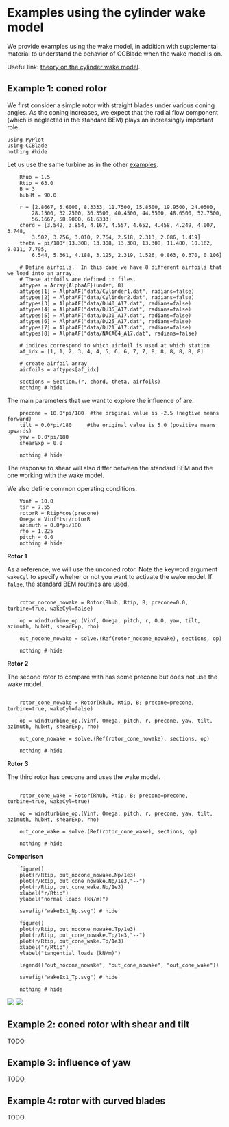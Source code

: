 # Examples using the cylinder wake model

We provide examples using the wake model, in addition with supplemental material to understand the behavior of CCBlade when the wake model is on.

Useful link: [theory on the cylinder wake model](wake_model.md).



## Example 1: coned rotor

We first consider a simple rotor with straight blades under various coning angles. As the coning increases, we expect that the radial flow component (which is neglected in the standard BEM) plays an increasingly important role.

```@setup coned-rotor
using PyPlot
using CCBlade
nothing #hide
```


Let us use the same turbine as in the other [examples](howto.md).

```@example coned-rotor
    Rhub = 1.5
    Rtip = 63.0
    B = 3
    hubHt = 90.0

    r = [2.8667, 5.6000, 8.3333, 11.7500, 15.8500, 19.9500, 24.0500,
        28.1500, 32.2500, 36.3500, 40.4500, 44.5500, 48.6500, 52.7500,
        56.1667, 58.9000, 61.6333]
    chord = [3.542, 3.854, 4.167, 4.557, 4.652, 4.458, 4.249, 4.007, 3.748,
        3.502, 3.256, 3.010, 2.764, 2.518, 2.313, 2.086, 1.419]
    theta = pi/180*[13.308, 13.308, 13.308, 13.308, 11.480, 10.162, 9.011, 7.795,
        6.544, 5.361, 4.188, 3.125, 2.319, 1.526, 0.863, 0.370, 0.106]
    
    # Define airfoils.  In this case we have 8 different airfoils that we load into an array.
    # These airfoils are defined in files.
    aftypes = Array{AlphaAF}(undef, 8)
    aftypes[1] = AlphaAF("data/Cylinder1.dat", radians=false) 
    aftypes[2] = AlphaAF("data/Cylinder2.dat", radians=false)
    aftypes[3] = AlphaAF("data/DU40_A17.dat", radians=false)
    aftypes[4] = AlphaAF("data/DU35_A17.dat", radians=false)
    aftypes[5] = AlphaAF("data/DU30_A17.dat", radians=false)
    aftypes[6] = AlphaAF("data/DU25_A17.dat", radians=false)
    aftypes[7] = AlphaAF("data/DU21_A17.dat", radians=false)
    aftypes[8] = AlphaAF("data/NACA64_A17.dat", radians=false)

    # indices correspond to which airfoil is used at which station
    af_idx = [1, 1, 2, 3, 4, 4, 5, 6, 6, 7, 7, 8, 8, 8, 8, 8, 8]
    
    # create airfoil array 
    airfoils = aftypes[af_idx]
    
    sections = Section.(r, chord, theta, airfoils)
    nothing # hide
```


The main parameters that we want to explore the influence of are:

```@example coned-rotor
    precone = 10.0*pi/180  #the original value is -2.5 (negtive means forward)
    tilt = 0.0*pi/180     #the original value is 5.0 (positive means upwards)
    yaw = 0.0*pi/180
    shearExp = 0.0

    nothing # hide
```

The response to shear will also differ between the standard BEM and the one working with the wake model.


We also define common operating conditions.

```@example coned-rotor
    Vinf = 10.0
    tsr = 7.55
    rotorR = Rtip*cos(precone)
    Omega = Vinf*tsr/rotorR
    azimuth = 0.0*pi/180
    rho = 1.225
    pitch = 0.0
    nothing # hide
```




**Rotor 1**

As a reference, we will use the unconed rotor. Note the keyword argument `wakeCyl` to specify wheher or not you want to activate the wake model. If `false`, the standard BEM routines are used.

```@example coned-rotor

    rotor_nocone_nowake = Rotor(Rhub, Rtip, B; precone=0.0, turbine=true, wakeCyl=false)

    op = windturbine_op.(Vinf, Omega, pitch, r, 0.0, yaw, tilt, azimuth, hubHt, shearExp, rho)
    
    out_nocone_nowake = solve.(Ref(rotor_nocone_nowake), sections, op)

    nothing # hide
```


**Rotor 2**

The second rotor to compare with has some precone but does not use the wake model.

```@example coned-rotor

    rotor_cone_nowake = Rotor(Rhub, Rtip, B; precone=precone, turbine=true, wakeCyl=false)

    op = windturbine_op.(Vinf, Omega, pitch, r, precone, yaw, tilt, azimuth, hubHt, shearExp, rho)
    
    out_cone_nowake = solve.(Ref(rotor_cone_nowake), sections, op)
    
    nothing # hide
```

**Rotor 3**

The third rotor has precone and uses the wake model.

```@example coned-rotor
    
    rotor_cone_wake = Rotor(Rhub, Rtip, B; precone=precone, turbine=true, wakeCyl=true)

    op = windturbine_op.(Vinf, Omega, pitch, r, precone, yaw, tilt, azimuth, hubHt, shearExp, rho)
    
    out_cone_wake = solve.(Ref(rotor_cone_wake), sections, op)

    nothing # hide
```


**Comparison**

``` @example coned-rotor
    figure()
    plot(r/Rtip, out_nocone_nowake.Np/1e3)
    plot(r/Rtip, out_cone_nowake.Np/1e3,"--")
    plot(r/Rtip, out_cone_wake.Np/1e3)
    xlabel("r/Rtip")
    ylabel("normal loads (kN/m)")

    savefig("wakeEx1_Np.svg") # hide    

    figure()
    plot(r/Rtip, out_nocone_nowake.Tp/1e3)
    plot(r/Rtip, out_cone_nowake.Tp/1e3,"--")
    plot(r/Rtip, out_cone_wake.Tp/1e3)
    xlabel("r/Rtip")
    ylabel("tangential loads (kN/m)")

    legend(["out_nocone_nowake", "out_cone_nowake", "out_cone_wake"])

    savefig("wakeEx1_Tp.svg") # hide

    nothing # hide
```

![](wakeEx1_Np.svg)
![](wakeEx1_Tp.svg)





## Example 2: coned rotor with shear and tilt

TODO

## Example 3: influence of yaw

TODO

## Example 4: rotor with curved blades

TODO